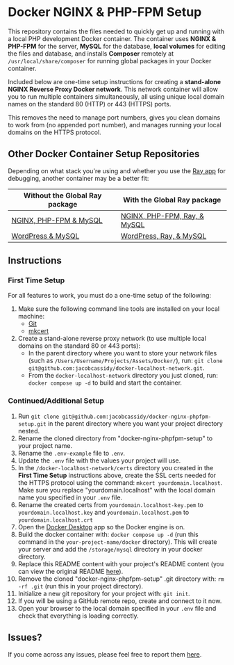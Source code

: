 # Docker NGINX & PHP-FPM Setup

This repository contains the files needed to quickly get up and running with a local PHP development Docker container. The container uses __NGINX & PHP-FPM__ for the server, __MySQL__ for the database, __local volumes__ for editing the files and database, and installs __Composer__ remotely at `/usr/local/share/composer` for running global packages in your Docker container.

Included below are one-time setup instructions for creating a __stand-alone NGINX Reverse Proxy Docker network__. This network container will allow you to run multiple containers simultaneously, all using unique local domain names on the standard 80 (HTTP) or 443 (HTTPS) ports.

This removes the need to manage port numbers, gives you clean domains to work from (no appended port number), and manages running your local domains on the HTTPS protocol.

## Other Docker Container Setup Repositories

Depending on what stack you're using and whether you use the [Ray app](https://myray.app/) for debugging, another container may be a better fit:

| Without the Global Ray package| With the Global Ray package |
| - | - |
| [NGINX, PHP-FPM & MySQL](https://github.com/jacobcassidy/docker-nginx-phpfpm-setup) | [NGINX, PHP-FPM, Ray, & MySQL](https://github.com/jacobcassidy/docker-nginx-phpfpm-setup) |
| [WordPress & MySQL](https://github.com/jacobcassidy/docker-wordpress-setup) | [WordPress, Ray, & MySQL](https://github.com/jacobcassidy/docker-wordpress-ray-setup) |

## Instructions

### First Time Setup

For all features to work, you must do a one-time setup of the following:

1. Make sure the following command line tools are installed on your local machine:
    - [Git](https://git-scm.com/book/en/v2/Getting-Started-Installing-Git)
    - [mkcert](https://github.com/FiloSottile/mkcert)
2. Create a stand-alone reverse proxy network (to use multiple local domains on the standard 80 or 443 ports):
    - In the parent directory where you want to store your network files (such as `/Users/Username/Projects/Assets/Docker/`), run: `git clone git@github.com:jacobcassidy/docker-localhost-network.git`.
    - From the `docker-localhost-network` directory you just cloned, run: `docker compose up -d` to build and start the container.

### Continued/Additional Setup

1. Run `git clone git@github.com:jacobcassidy/docker-nginx-phpfpm-setup.git` in the parent directory where you want your project directory nested.
2. Rename the cloned directory from "docker-nginx-phpfpm-setup" to your project name.
3. Rename the `.env-example` file to `.env`.
4. Update the `.env` file with the values your project will use.
5. In the `/docker-localhost-network/certs` directory you created in the __First Time Setup__ instructions above, create the SSL certs needed for the HTTPS protocol using the command: `mkcert yourdomain.localhost`. Make sure you replace "yourdomain.localhost" with the local domain name you specified in your `.env` file.
6. Rename the created certs from `yourdomain.localhost-key.pem` to `yourdomain.localhost.key` and `yourdomain.localhost.pem` to `yourdomain.localhost.crt`
7. Open the [Docker Desktop](https://www.docker.com/products/docker-desktop/) app so the Docker engine is on.
8. Build the docker container with: `docker compose up -d` (run this command in the `your-project-name/docker` directory). This will create your server and add the `/storage/mysql` directory in your docker directory.
9. Replace this README content with your project's README content (you can view the original README [here](https://github.com/jacobcassidy/docker-nginx-phpfpm-setup)).
10. Remove the cloned "docker-nginx-phpfpm-setup" .git directory with: `rm -rf .git` (run this in your project directory).
11. Initialize a new git repository for your project with: `git init`.
12. If you will be using a GitHub remote repo, create and connect to it now.
13. Open your browser to the local domain specified in your `.env` file and check that everything is loading correctly.

## Issues?

If you come across any issues, please feel free to report them [here](https://github.com/jacobcassidy/docker-nginx-phpfpm-setup/issues).
